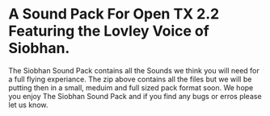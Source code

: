 # A Sound Pack For Open TX 2.2 Featuring the Lovley Voice of Siobhan.

The Siobhan Sound Pack contains all the Sounds we think you will need for a full flying experiance. The zip above contains all the files but we will be putting then in a small, meduim and full sized pack format soon. We hope you enjoy The Siobhan Sound Pack and if you find any bugs or erros please let us know.
